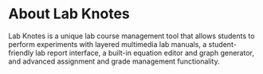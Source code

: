 # About Lab Knotes
Lab Knotes is a unique lab course management tool that allows students to perform experiments with layered multimedia lab manuals, a student-friendly lab report interface, a built-in equation editor and graph generator, and advanced assignment and grade management functionality.
